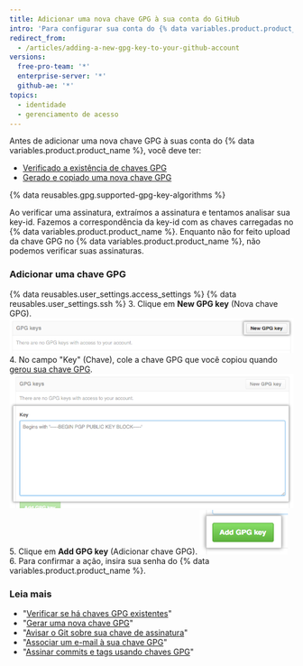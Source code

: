 ```yaml
---
title: Adicionar uma nova chave GPG à sua conta do GitHub
intro: 'Para configurar sua conta do {% data variables.product.product_name %} para usar a chave GPG nova (ou a existente), você também precisará adicioná-la à sua conta do {% data variables.product.product_name %}.'
redirect_from:
  - /articles/adding-a-new-gpg-key-to-your-github-account
versions:
  free-pro-team: '*'
  enterprise-server: '*'
  github-ae: '*'
topics:
  - identidade
  - gerenciamento de acesso
---
```


Antes de adicionar uma nova chave GPG à suas conta do {% data variables.product.product_name %}, você deve ter:
- [Verificado a existência de chaves GPG](/articles/checking-for-existing-gpg-keys)
- [Gerado e copiado uma nova chave GPG](/articles/generating-a-new-gpg-key)

{% data reusables.gpg.supported-gpg-key-algorithms %}

Ao verificar uma assinatura, extraímos a assinatura e tentamos analisar sua key-id. Fazemos a correspondência da key-id com as chaves carregadas no {% data variables.product.product_name %}. Enquanto não for feito upload da chave GPG no {% data variables.product.product_name %}, não podemos verificar suas assinaturas.

### Adicionar uma chave GPG

{% data reusables.user_settings.access_settings %}
{% data reusables.user_settings.ssh %}
3. Clique em **New GPG key** (Nova chave GPG). ![Botão GPG Key (Chave GPG)](/assets/images/help/settings/gpg-add-gpg-key.png)
4. No campo "Key" (Chave), cole a chave GPG que você copiou quando [gerou sua chave GPG](/articles/generating-a-new-gpg-key). ![O campo de chave](/assets/images/help/settings/gpg-key-paste.png)
5. Clique em **Add GPG key** (Adicionar chave GPG). ![O botão Add key (Adicionar chave)](/assets/images/help/settings/gpg-add-key.png)
6. Para confirmar a ação, insira sua senha do {% data variables.product.product_name %}.

### Leia mais

* "[Verificar se há chaves GPG existentes](/articles/checking-for-existing-gpg-keys)"
* "[Gerar uma nova chave GPG](/articles/generating-a-new-gpg-key)"
* "[Avisar o Git sobre sua chave de assinatura](/articles/telling-git-about-your-signing-key)"
* "[Associar um e-mail à sua chave GPG](/articles/associating-an-email-with-your-gpg-key)"
* "[Assinar commits e tags usando chaves GPG](/articles/signing-commits-and-tags-using-gpg)"
